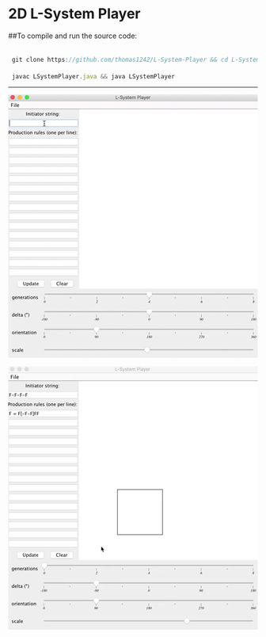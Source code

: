 # 2D L-System Player

##To compile and run the source code:

```javascript

 git clone https://github.com/thomas1242/L-System-Player && cd L-System-Player

 javac LSystemPlayer.java && java LSystemPlayer

```
***

 ![alt tag](images/LSystemDemo.gif)
 
 ![alt tag](images/fractaldemo1.gif)


